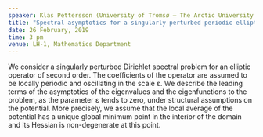 ```yaml
---
speaker: Klas Pettersson (University of Tromsø – The Arctic University of Norway)
title: "Spectral asymptotics for a singularly perturbed periodic elliptic operator"
date: 26 February, 2019
time: 3 pm
venue: LH-1, Mathematics Department
---
```


We consider a singularly perturbed Dirichlet spectral problem for an elliptic
operator of second order. The coefficients of the operator are assumed to be
locally periodic and oscillating in the scale ε. We describe the leading terms
of the asymptotics of the eigenvalues and the eigenfunctions to the problem,
as the parameter ε tends to zero, under structural assumptions on the potential.
More precisely, we assume that the local average of the potential has a unique
global minimum point in the interior of the domain and its Hessian is
non-degenerate at this point.
